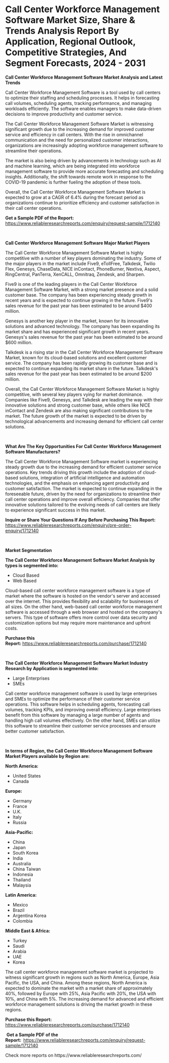 <p><h1>Call Center Workforce Management Software Market Size, Share & Trends Analysis Report By Application, Regional Outlook, Competitive Strategies, And Segment Forecasts, 2024 - 2031</h1></p><p><strong>Call Center Workforce Management Software Market Analysis and Latest Trends</strong></p>
<p><p>Call Center Workforce Management Software is a tool used by call centers to optimize their staffing and scheduling processes. It helps in forecasting call volumes, scheduling agents, tracking performance, and managing workloads efficiently. The software enables managers to make data-driven decisions to improve productivity and customer service.</p><p>The Call Center Workforce Management Software Market is witnessing significant growth due to the increasing demand for improved customer service and efficiency in call centers. With the rise in omnichannel communication and the need for personalized customer interactions, organizations are increasingly adopting workforce management software to streamline their operations.</p><p>The market is also being driven by advancements in technology such as AI and machine learning, which are being integrated into workforce management software to provide more accurate forecasting and scheduling insights. Additionally, the shift towards remote work in response to the COVID-19 pandemic is further fueling the adoption of these tools.</p><p>Overall, the Call Center Workforce Management Software Market is expected to grow at a CAGR of 6.4% during the forecast period as organizations continue to prioritize efficiency and customer satisfaction in their call center operations.</p></p>
<p><strong>Get a Sample PDF of the Report:&nbsp;</strong> <a href="https://www.reliableresearchreports.com/enquiry/request-sample/1712140">https://www.reliableresearchreports.com/enquiry/request-sample/1712140</a></p>
<p>&nbsp;</p>
<p><strong>Call Center Workforce Management Software Major Market Players</strong></p>
<p><p>The Call Center Workforce Management Software Market is highly competitive with a number of key players dominating the industry. Some of the major players in the market include Five9, eTollFree, Talkdesk, Twilio Flex, Genesys, ChaseData, NICE inContact, PhoneBurner, Nextiva, Aspect, RingCentral, PanTerra, XenCALL, Omnitraq, Zendesk, and Sharpen.</p><p>Five9 is one of the leading players in the Call Center Workforce Management Software Market, with a strong market presence and a solid customer base. The company has been experiencing steady growth in recent years and is expected to continue growing in the future. Five9's sales revenue for the past year has been estimated to be around $400 million.</p><p>Genesys is another key player in the market, known for its innovative solutions and advanced technology. The company has been expanding its market share and has experienced significant growth in recent years. Genesys's sales revenue for the past year has been estimated to be around $600 million.</p><p>Talkdesk is a rising star in the Call Center Workforce Management Software Market, known for its cloud-based solutions and excellent customer service. The company has been rapidly growing its customer base and is expected to continue expanding its market share in the future. Talkdesk's sales revenue for the past year has been estimated to be around $200 million.</p><p>Overall, the Call Center Workforce Management Software Market is highly competitive, with several key players vying for market dominance. Companies like Five9, Genesys, and Talkdesk are leading the way with their innovative solutions and strong customer base, while others like NICE inContact and Zendesk are also making significant contributions to the market. The future growth of the market is expected to be driven by technological advancements and increasing demand for efficient call center solutions.</p></p>
<p>&nbsp;</p>
<p><strong>What Are The Key Opportunities For Call Center Workforce Management Software Manufacturers?</strong></p>
<p><p>The Call Center Workforce Management Software market is experiencing steady growth due to the increasing demand for efficient customer service operations. Key trends driving this growth include the adoption of cloud-based solutions, integration of artificial intelligence and automation technologies, and the emphasis on enhancing agent productivity and customer satisfaction. The market is expected to continue expanding in the foreseeable future, driven by the need for organizations to streamline their call center operations and improve overall efficiency. Companies that offer innovative solutions tailored to the evolving needs of call centers are likely to experience significant success in this market.</p></p>
<p><strong>Inquire or Share Your Questions If Any Before Purchasing This Report:</strong> <a href="https://www.reliableresearchreports.com/enquiry/pre-order-enquiry/1712140">https://www.reliableresearchreports.com/enquiry/pre-order-enquiry/1712140</a></p>
<p>&nbsp;</p>
<p><strong>Market Segmentation</strong></p>
<p><strong>The Call Center Workforce Management Software Market Analysis by types is segmented into:</strong></p>
<p><ul><li>Cloud Based</li><li>Web Based</li></ul></p>
<p><p>Cloud-based call center workforce management software is a type of market where the software is hosted on the vendor's server and accessed over the internet. This provides flexibility and scalability for businesses of all sizes. On the other hand, web-based call center workforce management software is accessed through a web browser and hosted on the company's servers. This type of software offers more control over data security and customization options but may require more maintenance and upfront costs.</p></p>
<p><strong>Purchase this Report:&nbsp;</strong><a href="https://www.reliableresearchreports.com/purchase/1712140">https://www.reliableresearchreports.com/purchase/1712140</a></p>
<p>&nbsp;</p>
<p><strong>The Call Center Workforce Management Software Market Industry Research by Application is segmented into:</strong></p>
<p><ul><li>Large Enterprises</li><li>SMEs</li></ul></p>
<p><p>Call center workforce management software is used by large enterprises and SMEs to optimize the performance of their customer service operations. This software helps in scheduling agents, forecasting call volumes, tracking KPIs, and improving overall efficiency. Large enterprises benefit from this software by managing a large number of agents and handling high call volumes effectively. On the other hand, SMEs can utilize this software to streamline their customer service processes and ensure better customer satisfaction.</p></p>
<p>&nbsp;</p>
<p><strong>In terms of Region, the Call Center Workforce Management Software Market Players available by Region are:</strong></p>
<p>
    <p> <strong> North America: </strong>
        <ul>
            <li>United States</li>
            <li>Canada</li>
        </ul>
        </p> 
    <p> <strong> Europe: </strong>
        <ul>
            <li>Germany</li>
            <li>France</li>
            <li>U.K.</li>
            <li>Italy</li>
            <li>Russia</li>
        </ul>
        </p> 
    <p> <strong> Asia-Pacific: </strong>
        <ul>
            <li>China</li>
            <li>Japan</li>
            <li>South Korea</li>
            <li>India</li>
            <li>Australia</li>
            <li>China Taiwan</li>
            <li>Indonesia</li>
            <li>Thailand</li>
            <li>Malaysia</li>
        </ul>
        </p> 
    <p> <strong> Latin America: </strong>
        <ul>
            <li>Mexico</li>
            <li>Brazil</li>
            <li>Argentina Korea</li>
            <li>Colombia</li>
        </ul>
        </p> 
    <p> <strong> Middle East & Africa: </strong>
        <ul>
            <li>Turkey</li>
            <li>Saudi</li>
            <li>Arabia</li>
            <li>UAE</li>
            <li>Korea</li>
        </ul>
    </p>
    </p>
<p><p>The call center workforce management software market is projected to witness significant growth in regions such as North America, Europe, Asia Pacific, the USA, and China. Among these regions, North America is expected to dominate the market with a market share of approximately 40%, followed by Europe with 25%, Asia Pacific with 20%, the USA with 10%, and China with 5%. The increasing demand for advanced and efficient workforce management solutions is driving the market growth in these regions.</p></p>
<p><strong>Purchase this Report: </strong><a href="https://www.reliableresearchreports.com/purchase/1712140">https://www.reliableresearchreports.com/purchase/1712140</a></p>
<p>&nbsp;<strong>Get a Sample PDF of the Report:&nbsp;&nbsp;</strong><a href="https://www.reliableresearchreports.com/enquiry/request-sample/1712140">https://www.reliableresearchreports.com/enquiry/request-sample/1712140</a></p>
<p><strong></strong></p>
<p>Check more reports on https://www.reliableresearchreports.com/</p>